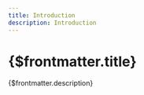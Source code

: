 ```yaml
---
title: Introduction
description: Introduction
---
```


# {$frontmatter.title}

{$frontmatter.description}
